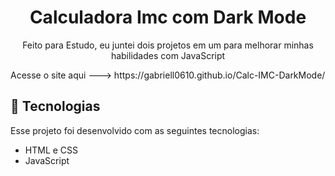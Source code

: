 <h1 align="center"> Calculadora Imc com Dark Mode </h1>

<p align="center">
Feito para Estudo, eu juntei dois projetos em um para melhorar minhas habilidades com JavaScript
</p>
Acesse o site aqui --->  https://gabriell0610.github.io/Calc-IMC-DarkMode/
<br>


## 🚀 Tecnologias

Esse projeto foi desenvolvido com as seguintes tecnologias:

- HTML e CSS
- JavaScript
